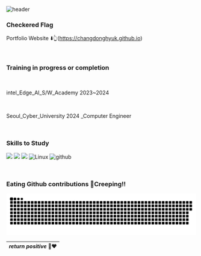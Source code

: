 ![header](https://capsule-render.vercel.app/api?type=waving&color=gradient&customColorList=1&height=300&text=DEEPJD's%20GITHUB_BOX&fontSize=80&animation=twinkling&fontAlign=50&fontAlignY=40)

### Checkered Flag

 Portfolio Website ⬇️👆(https://changdonghyuk.github.io) 

<br>

### Training in progress or completion

<br>

intel_Edge_AI_S/W_Academy 2023~2024

<br>

Seoul_Cyber_University 2024
_Computer Engineer

<br>

### Skills to Study

<img src="https://img.shields.io/badge/C -gold?style=flat&logo=C&logoColor=black"/>  <img src="https://img.shields.io/badge/Python-yellow?style=flat&logo=python&logoColor=3776AB"/> 
<img src="https://img.shields.io/badge/MySql-lightblue?style=flat&logo=mysql&logoColor=black"/> ![Linux](https://img.shields.io/badge/Linux-FCC624?style=flat&logo=linux&logoColor=black) ![github](https://img.shields.io/badge/github-181717?style=flat&logo=github&logoColor=white)

<br>


### Eating Github contributions 🐍Creeping!!
<img src="https://github.com/changdonghyuk/changdonghyuk/blob/output/github-snake-dark.svg">
<br>

|*return positive* 👨‍❤️ |
|:--:|

